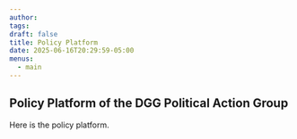 ```yaml
---
author: 
tags: 
draft: false
title: Policy Platform
date: 2025-06-16T20:29:59-05:00
menus:
  - main
---
```

## Policy Platform of the DGG Political Action Group
Here is the policy platform.